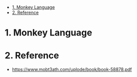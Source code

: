 <!-- TOC -->

- [1. Monkey Language](#1-monkey-language)
- [2. Reference](#2-reference)

<!-- /TOC -->

# 1. Monkey Language

# 2. Reference
- https://www.mobt3ath.com/uplode/book/book-58878.pdf